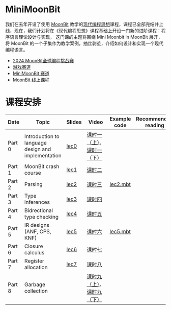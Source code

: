 # MiniMoonBit

我们在去年开设了使用 [MoonBit](https://moonbitlang.com) 教学的[现代编程思想](https://space.bilibili.com/1453436642/channel/collectiondetail?sid=1822058)课程，课程已全部完结并上线，现在，我们计划将在《现代编程思想》课程基础上开设一门新的进阶课程：程序语言理论设计与实现， 这门课的主题将围绕 Mini Moonbit in MoonBit 展开，将 MoonBit 的一个子集作为教学案例，抽丝剥茧，介绍如何设计和实现一个现代编程语言。

- [2024 MoonBit全球编程挑战赛](https://www.moonbitlang.cn/2024-mgpic-compiler)
- [游戏赛道](https://tianchi.aliyun.com/competition/entrance/532262)
- [MiniMoonBit 赛道](https://tianchi.aliyun.com/competition/entrance/532263)
- [MoonBit 线上课程](https://space.bilibili.com/1453436642/channel/collectiondetail?sid=3784594)

# 课程安排

| Date   | Topic                                              | Slides | Video | Example code | Recommended reading |
| ------ | -------------------------------------------------- | ------ | ----- | ------------ | ------------------- |
| Part 0 | Introduction to language design and implementation | [lec0](./course/lecture0-intro/lec0.pdf)       |[课时一（上）](https://www.bilibili.com/video/BV1HNp3eUEcA/)、[课时一（下）](https://www.bilibili.com/video/BV1RipgeBEQd/)       |              |
| Part 1 | MoonBit crash course                               | [lec1](./course/lecture1-crash-course/lec1.pdf) | [课时二](https://www.bilibili.com/video/BV1WtHQewEGj/) |              |                     |
| Part 2 | Parsing                                            | [lec2](./course/lecture2-lex-parse/lec2.pdf) | [课时三](https://www.bilibili.com/video/BV1Eq4EeyEES/?spm_id_from=333.999.0.0)      |  [lec2.mbt](./course/lecture2-lex-parse/lec2.mbt) |                     |
| Part 3 | Type inferences             | [lec3](./course/lecture3-typing/lec3.pdf)  |[课时四](https://www.bilibili.com/video/BV1qVtHeQEX5/)       |              |                     |
| Part 4 | Bidrectional type checking                         | [lec4](./course/lecture4-bidir/lec4.pdf) | [课时五](https://www.bilibili.com/video/BV151toe2EpF/) |
| Part 5 | IR designs (ANF, CPS, KNF)                              | [lec5](./course/lecture5-intermediate-representation/lec5.pdf)  | [课时六](https://www.bilibili.com/video/BV1txxjenEXs/) | [lec5.mbt](./course/lecture5-intermediate-representation/lec5.mbt)
| Part 6 | Closure calculus                                   | [lec6](./course/lecture6-closure/lec6.pdf)       | [课时七](https://www.bilibili.com/video/BV1FysdemEZv/)      |
| Part 7 | Register allocation           |[lec7](./course/lecture7-regalloc/lec7.pdf) | [课时八](https://www.bilibili.com/video/BV1GxsZeBENm/)      |              |                     |
| Part 8 | Garbage collection           |        | [课时九（上）](https://www.bilibili.com/video/BV1G5xxeSECT)、[课时九（下）](https://www.bilibili.com/video/BV1urxseVEwa/)      |              |                     |
